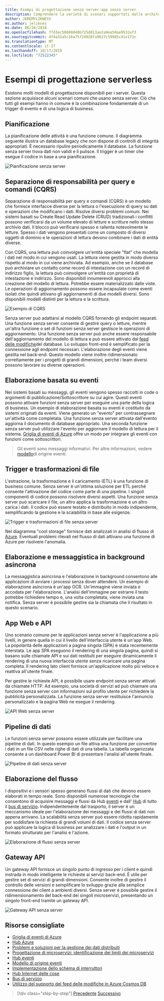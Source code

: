 ```yaml
---
title: Esempi di progettazione senza server-app senza server
description: Comprendere la varietà di scenari supportati dalle architetture senza server, dalla pianificazione e dall'elaborazione basata su eventi ai trigger di file e al processo di flusso.
author: JEREMYLIKNESS
ms.author: jeliknes
ms.date: 06/26/2018
ms.openlocfilehash: f7d3ec50608848b725d813ae2a9ee59ae9532ef3
ms.sourcegitcommit: 4f4a32a5c16a75724920fa9627c59985c41e173c
ms.translationtype: MT
ms.contentlocale: it-IT
ms.lasthandoff: 10/17/2019
ms.locfileid: "72522345"
---
```

# <a name="serverless-design-examples"></a>Esempi di progettazione serverless

Esistono molti modelli di progettazione disponibili per i server. Questa sezione acquisisce alcuni scenari comuni che usano senza server. Ciò che tutti gli esempi hanno in comune è la combinazione fondamentale di un trigger di evento e di una logica di business.

## <a name="scheduling"></a>Pianificazione

La pianificazione delle attività è una funzione comune. Il diagramma seguente illustra un database legacy che non dispone di controlli di integrità appropriati. È necessario ripulire periodicamente il database. La funzione senza server trova dati non validi e li pulisce. Il trigger è un timer che esegue il codice in base a una pianificazione.

![Pianificazione senza server](./media/serverless-scheduling.png)

## <a name="command-and-query-responsibility-segregation-cqrs"></a>Separazione di responsabilità per query e comandi (CQRS)

Separazione di responsabilità per query e comandi (CQRS) è un modello che fornisce interfacce diverse per la lettura o l'esecuzione di query su dati e operazioni che modificano i dati. Risolve diversi problemi comuni. Nei sistemi basati su Create Read Update Delete (CRUD) tradizionali i conflitti possono verificarsi da un volume elevato di letture e scritture nello stesso archivio dati. Il blocco può verificarsi spesso e rallenta notevolmente le letture. Spesso i dati vengono presentati come un composto di diversi oggetti di dominio e le operazioni di lettura devono combinare i dati di entità diverse.

Con CQRS, una lettura può coinvolgere un'entità speciale "flat" che modella i dati nel modo in cui vengono usati. La lettura viene gestita in modo diverso rispetto al modo in cui viene archiviata. Ad esempio, anche se il database può archiviare un contatto come record di intestazione con un record di indirizzo figlio, la lettura può coinvolgere un'entità con proprietà di intestazione e indirizzo. Sono disponibili innumerevoli approcci alla creazione del modello di lettura. Potrebbe essere materializzato dalle viste. Le operazioni di aggiornamento possono essere incapsulate come eventi isolati che quindi attivano gli aggiornamenti di due modelli diversi. Sono disponibili modelli distinti per la lettura e la scrittura.

![Esempio di CQRS](./media/cqrs-example.png)

Senza server può adattarsi al modello CQRS fornendo gli endpoint separati. Una funzione senza server consente di gestire query o letture, mentre un'altra funzione o set di funzioni senza server gestisce le operazioni di aggiornamento. Una funzione senza server può anche essere responsabile dell'aggiornamento del modello di lettura e può essere attivato dal [feed delle modifiche](https://docs.microsoft.com/azure/cosmos-db/change-feed)del database. Lo sviluppo front-end è semplificato per la connessione agli endpoint necessari. L'elaborazione degli eventi viene gestita nel back-end. Questo modello viene inoltre ridimensionato correttamente per i progetti di grandi dimensioni, perché i team diversi possono lavorare su diverse operazioni.

## <a name="event-based-processing"></a>Elaborazione basata su eventi

Nei sistemi basati su messaggi, gli eventi vengono spesso raccolti in code o argomenti di pubblicazione/Sottoscrittore su cui agire. Questi eventi possono attivare funzioni senza server per eseguire una parte della logica di business. Un esempio di elaborazione basata su eventi è costituito da sistemi originati da eventi. Viene generato un "evento" per contrassegnare un'attività come completata. Una funzione senza server attivata dall'evento aggiorna il documento di database appropriato. Una seconda funzione senza server può utilizzare l'evento per aggiornare il modello di lettura per il sistema. [Griglia di eventi di Azure](https://docs.microsoft.com/azure/event-grid/overview) offre un modo per integrare gli eventi con funzioni come sottoscrittori.

> Gli eventi sono messaggi informativi. Per altre informazioni, vedere [modello](https://docs.microsoft.com/azure/architecture/patterns/event-sourcing)di origine eventi.

## <a name="file-triggers-and-transformations"></a>Trigger e trasformazioni di file

L'estrazione, la trasformazione e il caricamento (ETL) è una funzione di business comune. Senza server è un'ottima soluzione per ETL perché consente l'attivazione del codice come parte di una pipeline. I singoli componenti di codice possono risolvere diversi aspetti. Una funzione senza server può scaricare il file, un altro applica la trasformazione e un altro carica i dati. Il codice può essere testato e distribuito in modo indipendente, semplificando la gestione e la scalabilità in base alle esigenze.

![Trigger e trasformazioni di file senza server](./media/serverless-file-triggers.png)

Nel diagramma "cool storage" fornisce dati analizzati in analisi di flusso di [Azure](https://docs.microsoft.com/azure/stream-analytics). Eventuali problemi rilevati nel flusso di dati attivano una funzione di Azure per risolvere l'anomalia.

## <a name="asynchronous-background-processing-and-messaging"></a>Elaborazione e messaggistica in background asincrona

La messaggistica asincrona e l'elaborazione in background consentono alle applicazioni di avviare i processi senza dover attendere. Un esempio di elaborazione asincrona è un'app OCR. Un'immagine viene inviata e accodata per l'elaborazione. L'analisi dell'immagine per estrarre il testo potrebbe richiedere tempo e, una volta completata, viene inviata una notifica. Senza server è possibile gestire sia la chiamata che il risultato in questo scenario.

## <a name="web-apps-and-apis"></a>App Web e API

Uno scenario comune per le applicazioni senza server è l'applicazione a più livelli, in genere quella in cui il livello dell'interfaccia utente è un'app Web. La popolarità delle applicazioni a pagina singola (SPA) è stata recentemente interstata. Le app SPA eseguono il rendering di una singola pagina, quindi si basano sulle chiamate API e sui dati restituiti per eseguire dinamicamente il rendering di una nuova interfaccia utente senza ricaricare una pagina completa. Il rendering lato client fornisce un'applicazione molto più veloce e reattiva all'utente finale.

Per gestire le richieste API, è possibile usare endpoint senza server attivati da chiamate HTTP. Ad esempio, una società di servizi ad può chiamare una funzione senza server con informazioni sul profilo utente per richiedere la pubblicità personalizzata. La funzione senza server restituisce l'annuncio personalizzato e la pagina Web ne esegue il rendering.

![API Web senza server](./media/serverless-web-api.png)

## <a name="data-pipeline"></a>Pipeline di dati

Le funzioni senza server possono essere utilizzate per facilitare una pipeline di dati. In questo esempio un file attiva una funzione per convertire i dati in un file CSV nelle righe di dati di una tabella. La tabella organizzata consente a un dashboard Power BI di presentare l'analisi all'utente finale.

![Pipeline di dati senza server](./media/serverless-data-pipeline.png)

## <a name="stream-processing"></a>Elaborazione del flusso

I dispositivi e i sensori spesso generano flussi di dati che devono essere elaborati in tempo reale. Sono disponibili numerose tecnologie che consentono di acquisire messaggi e flussi da Hub [eventi](https://docs.microsoft.com/azure/event-hubs/event-hubs-what-is-event-hubs) e dall' [Hub](https://docs.microsoft.com/azure/iot-hub) di tutto il [bus di servizio](https://docs.microsoft.com/azure/service-bus). Indipendentemente dal trasporto, il server è un meccanismo ideale per l'elaborazione dei messaggi e dei flussi di dati non appena arrivano. La scalabilità senza server può essere ridotta rapidamente per soddisfare la richiesta di grandi volumi di dati. Il codice senza server può applicare la logica di business per analizzare i dati e l'output in un formato strutturato per l'analisi e l'azione.

![Elaborazione di flussi senza server](./media/serverless-stream-processing.png)

## <a name="api-gateway"></a>Gateway API

Un gateway API fornisce un singolo punto di ingresso per i client e quindi instrada in modo intelligente le richieste ai servizi back-end. È utile per gestire set di servizi di grandi dimensioni. Consente inoltre di gestire il controllo delle versioni e semplificare lo sviluppo grazie alla semplice connessione dei client a ambienti diversi. Senza server è possibile gestire il ridimensionamento del back-end dei singoli microservizi, presentando un singolo front-end tramite un gateway API.

![Gateway API senza server](./media/serverless-api-gateway.png)

## <a name="recommended-resources"></a>Risorse consigliate

- [Griglia di eventi di Azure](https://docs.microsoft.com/azure/event-grid/overview)
- [Hub Azure](https://docs.microsoft.com/azure/iot-hub)
- [Problemi e soluzioni per la gestione dei dati distribuiti](../microservices/architect-microservice-container-applications/distributed-data-management.md)
- [Progettazione di microservizi: identificazione dei limiti dei microservizi](https://docs.microsoft.com/azure/architecture/microservices/microservice-boundaries)
- [Hub eventi](https://docs.microsoft.com/azure/event-hubs/event-hubs-what-is-event-hubs)
- [Modello di origine eventi](https://docs.microsoft.com/azure/architecture/patterns/event-sourcing)
- [Implementazione dello schema di interruttori](../microservices/implement-resilient-applications/implement-circuit-breaker-pattern.md)
- [Hub Internet delle cose](https://docs.microsoft.com/azure/iot-hub)
- [Bus di servizio](https://docs.microsoft.com/azure/service-bus)
- [Utilizzo del supporto del feed delle modifiche in Azure Cosmos DB](https://docs.microsoft.com/azure/cosmos-db/change-feed)

>[!div class="step-by-step"]
>[Precedente](serverless-architecture-considerations.md)
>[Successivo](azure-serverless-platform.md)
